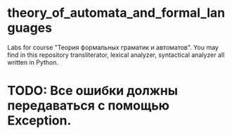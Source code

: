 # theory_of_automata_and_formal_languages
Labs for course "Теория формальных граматик и автоматов".
You may find in this repository transliterator, lexical analyzer, syntactical analyzer all written in Python.

# TODO: Все ошибки должны передаваться с помощью Exception.
